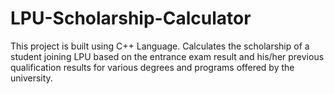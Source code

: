 # LPU-Scholarship-Calculator
This project is built using C++ Language.
Calculates the scholarship of a student joining LPU based on the entrance exam result and his/her previous qualification results for various degrees and programs offered by the university.
